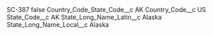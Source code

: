 <?xml version="1.0" encoding="UTF-8"?>
<CustomMetadata xmlns="http://soap.sforce.com/2006/04/metadata" xmlns:xsi="http://www.w3.org/2001/XMLSchema-instance" xmlns:xsd="http://www.w3.org/2001/XMLSchema">
    <label>SC-387</label>
    <protected>false</protected>
    <values>
        <field>Country_Code_State_Code__c</field>
        <value xsi:type="xsd:string">AK</value>
    </values>
    <values>
        <field>Country_Code__c</field>
        <value xsi:type="xsd:string">US</value>
    </values>
    <values>
        <field>State_Code__c</field>
        <value xsi:type="xsd:string">AK</value>
    </values>
    <values>
        <field>State_Long_Name_Latin__c</field>
        <value xsi:type="xsd:string">Alaska</value>
    </values>
    <values>
        <field>State_Long_Name_Local__c</field>
        <value xsi:type="xsd:string">Alaska</value>
    </values>
</CustomMetadata>
